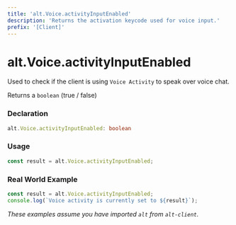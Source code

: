 ```yaml
---
title: 'alt.Voice.activityInputEnabled'
description: 'Returns the activation keycode used for voice input.'
prefix: '[Client]'
---
```


# alt.Voice.activityInputEnabled

Used to check if the client is using `Voice Activity` to speak over voice chat.

Returns a `boolean` (true / false)

### Declaration

```typescript
alt.Voice.activityInputEnabled: boolean
```

### Usage
```js
const result = alt.Voice.activityInputEnabled;
```

### Real World Example

```js
const result = alt.Voice.activityInputEnabled;
console.log(`Voice activity is currently set to ${result}`);
```

_These examples assume you have imported `alt` from `alt-client`._

